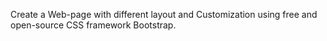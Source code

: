 Create a Web-page with different layout and Customization using free and open-source CSS framework Bootstrap.
